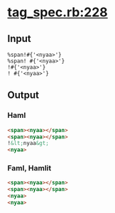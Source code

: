 # [tag\_spec.rb:228](https://github.com/k0kubun/hamlit/blob/master/spec/hamlit/engine/tag_spec.rb#L228)
## Input
```haml
%span!#{'<nyaa>'}
%span! #{'<nyaa>'}
!#{'<nyaa>'}
! #{'<nyaa>'}

```

## Output
### Haml
```html
<span><nyaa></span>
<span><nyaa></span>
!&lt;nyaa&gt;
<nyaa>

```

### Faml, Hamlit
```html
<span><nyaa></span>
<span><nyaa></span>
<nyaa>
<nyaa>

```

